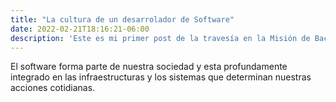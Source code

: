 ```yaml
---
title: "La cultura de un desarrolador de Software"
date: 2022-02-21T18:16:21-06:00
description: 'Este es mi primer post de la travesía en la Misión de Backend con Node JS de Launch X.'
---
```


El software forma parte de nuestra sociedad y esta profundamente integrado en las infraestructuras
y los sistemas que determinan nuestras acciones cotidianas.

